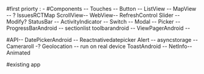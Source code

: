 #first priorty : - 
#Components --
Touches --
Button --
ListView --
MapView -- ? IssuesRCTMap
ScrollView--
WebView--
RefreshControl
Slider -- Modify?
StatusBar --
ActivityIndicator --
Switch --
Modal --
Picker --
ProgressBarAndroid --
sectionlist
toolbarandroid --
ViewPagerAndroid --

#API--
DatePickerAndroid -- Reactnativedatepicker
Alert --
asyncstorage --
Cameraroll -?
Geolocation -- run on real device
ToastAndroid --
NetInfo--
Animated

#existing app




